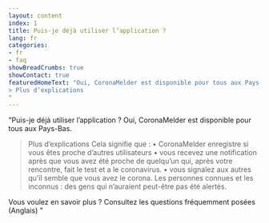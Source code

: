 ```yaml
---
layout: content
index: 1
title: Puis-je déjà utiliser l’application ?
lang: fr
categories:
- fr
- faq
showBreadCrumbs: true
showContact: true
featuredHomeText: "Oui, CoronaMelder est disponible pour tous aux Pays-Bas.
> Plus d’explications
"
---
```


"Puis-je déjà utiliser l’application ?
Oui, CoronaMelder est disponible pour tous aux Pays-Bas.
> Plus d’explications 
Cela signifie que :
•        CoronaMelder enregistre si vous êtes proche d’autres utilisateurs
•        vous recevez une notification après que vous avez été proche de quelqu’un qui, après votre rencontre, fait le test et a le coronavirus.
•        vous signalez aux autres qu’il semble que vous avez le corona. Les personnes connues et les inconnus : des gens qui n’auraient peut-être pas été alertés.

Vous voulez en savoir plus ?
Consultez les questions fréquemment posées (Anglais)
"
